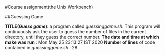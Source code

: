 #Course assignment(the Unix Workbench)

##Guessing Game

**TITLE(*Guess game*)**: a program called *guessinggame.sh*.
 This program will continuously ask the user to guess the number of files in the current directory, until they guess the correct number.
 **The date and time at which make was run** : 
Mon May 25 23:13:27 IST 2020
 **Number of lines** of code contained in *guessinggame.sh* : 
28
